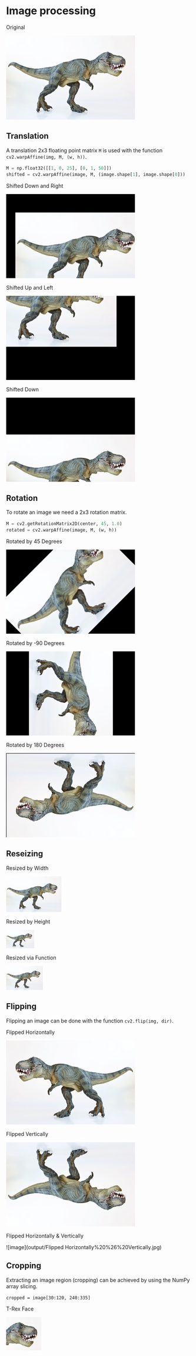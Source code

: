 # Image processing
Original

![image](output/Original.jpg)


## Translation
A translation 2x3 floating point matrix `M` is used with the function
`cv2.warpAffine(img, M, (w, h))`.
```python
M = np.float32([[1, 0, 25], [0, 1, 50]])
shifted = cv2.warpAffine(image, M, (image.shape[1], image.shape[0]))
```

Shifted Down and Right

![image](output/Shifted%20Down%20and%20Right.jpg)

Shifted Up and Left

![image](output/Shifted%20Up%20and%20Left.jpg)

Shifted Down

![image](output/Shifted%20Down.jpg)


## Rotation
To rotate an image we need a 2x3 rotation matrix.
```python
M = cv2.getRotationMatrix2D(center, 45, 1.0)
rotated = cv2.warpAffine(image, M, (w, h))
```

Rotated by 45 Degrees

![image](output/Rotated%20by%2045%20Degrees.jpg)

Rotated by -90 Degrees

![image](output/Rotated%20by%20-90%20Degrees.jpg)

Rotated by 180 Degrees

![image](output/Rotated%20by%20180%20Degrees.jpg)

## Reseizing
Resized by Width

![image](output/Resized%20by%20Width.jpg)

Resized by Height

![image](output/Resized%20by%20Height.jpg)

Resized via Function

![image](output/Resized%20via%20Function.jpg)


## Flipping
Flipping an image can be done with the function `cv2.flip(img, dir)`.

Flipped Horizontally

![image](output/Flipped%20Horizontally.jpg)

Flipped Vertically

![image](output/Flipped%20Vertically.jpg)

Flipped Horizontally & Vertically

![image](output/Flipped Horizontally%20%26%20Vertically.jpg)


## Cropping
Extracting an image region (cropping) can be achieved by using
the NumPy array slicing.
```
cropped = image[30:120, 240:335]
```

T-Rex Face

![image](output/T-Rex%20Face.jpg)

